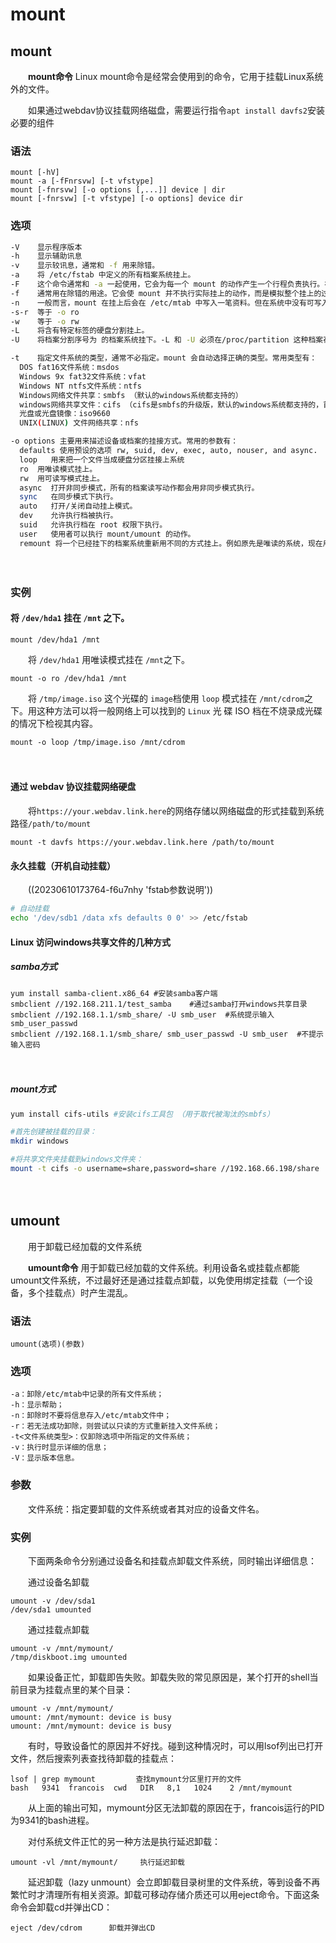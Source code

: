 # mount

## mount

　　**mount命令** Linux mount命令是经常会使用到的命令，它用于挂载Linux系统外的文件。

　　如果通过webdav协议挂载网络磁盘，需要运行指令`apt install davfs2`​安装必要的组件

### 语法

```
mount [-hV]
mount -a [-fFnrsvw] [-t vfstype]
mount [-fnrsvw] [-o options [,...]] device | dir
mount [-fnrsvw] [-t vfstype] [-o options] device dir
```

### 选项

```bash
-V    显示程序版本
-h    显示辅助讯息
-v    显示较讯息，通常和 -f 用来除错。
-a    将 /etc/fstab 中定义的所有档案系统挂上。
-F    这个命令通常和 -a 一起使用，它会为每一个 mount 的动作产生一个行程负责执行。在系统需要挂上大量 NFS 档案系统时可以加快挂上的动作。
-f    通常用在除错的用途。它会使 mount 并不执行实际挂上的动作，而是模拟整个挂上的过程。通常会和 -v 一起使用。
-n    一般而言，mount 在挂上后会在 /etc/mtab 中写入一笔资料。但在系统中没有可写入档案系统存在的情况下可以用这个选项取消这个动作。
-s-r  等于 -o ro
-w    等于 -o rw
-L    将含有特定标签的硬盘分割挂上。
-U    将档案分割序号为 的档案系统挂下。-L 和 -U 必须在/proc/partition 这种档案存在时才有意义

-t    指定文件系统的类型，通常不必指定。mount 会自动选择正确的类型。常用类型有：
  DOS fat16文件系统：msdos
  Windows 9x fat32文件系统：vfat
  Windows NT ntfs文件系统：ntfs
  Windows网络文件共享：smbfs （默认的windows系统都支持的）
  windows网络共享文件：cifs （cifs是smbfs的升级版，默认的windows系统都支持的，首先推荐）
  光盘或光盘镜像：iso9660
  UNIX(LINUX) 文件网络共享：nfs

-o options 主要用来描述设备或档案的挂接方式。常用的参数有：
  defaults 使用预设的选项 rw, suid, dev, exec, auto, nouser, and async.
  loop   用来把一个文件当成硬盘分区挂接上系统
  ro  用唯读模式挂上。
  rw  用可读写模式挂上。
  async  打开非同步模式，所有的档案读写动作都会用非同步模式执行。
  sync   在同步模式下执行。
  auto   打开/关闭自动挂上模式。
  dev    允许执行档被执行。
  suid   允许执行档在 root 权限下执行。
  user   使用者可以执行 mount/umount 的动作。
  remount 将一个已经挂下的档案系统重新用不同的方式挂上。例如原先是唯读的系统，现在用可读写的模式重新挂上。

```

　　‍

### 实例

#### 将 `/dev/hda1`​ 挂在 `/mnt`​ 之下。

```
mount /dev/hda1 /mnt
```

　　将 `/dev/hda1`​ 用唯读模式挂在 `/mnt`​ 之下。

```
mount -o ro /dev/hda1 /mnt
```

　　将 `/tmp/image.iso`​ 这个光碟的 `image`​ 档使用 `loop`​ 模式挂在 `/mnt/cdrom`​ 之下。用这种方法可以将一般网络上可以找到的 `Linux`​ 光 碟 ISO 档在不烧录成光碟的情况下检视其内容。

```
mount -o loop /tmp/image.iso /mnt/cdrom
```

　　‍

#### 通过 webdav 协议挂载网络硬盘

　　将`https://your.webdav.link.here`​的网络存储以网络磁盘的形式挂载到系统路径`/path/to/mount`​

```
mount -t davfs https://your.webdav.link.here /path/to/mount
```

#### 永久挂载（开机自动挂载）

　　((20230610173764-f6u7nhy 'fstab参数说明'))

```bash
# 自动挂载
echo '/dev/sdb1 /data xfs defaults 0 0' >> /etc/fstab
```

#### Linux 访问windows共享文件的几种方式

##### samba方式

```
yum install samba-client.x86_64 #安装samba客户端
smbclient //192.168.211.1/test_samba    #通过samba打开windows共享目录
smbclient //192.168.1.1/smb_share/ -U smb_user  #系统提示输入smb_user_passwd
smbclient //192.168.1.1/smb_share/ smb_user_passwd -U smb_user  #不提示输入密码
```

　　‍

##### mount方式

```bash
yum install cifs-utils #安装cifs工具包 （用于取代被淘汰的smbfs） 

#首先创建被挂载的目录： 
mkdir windows 

#将共享文件夹挂载到windows文件夹： 
mount -t cifs -o username=share,password=share //192.168.66.198/share ./windows 
```

　　‍

## umount

　　用于卸载已经加载的文件系统

　　**umount命令** 用于卸载已经加载的文件系统。利用设备名或挂载点都能umount文件系统，不过最好还是通过挂载点卸载，以免使用绑定挂载（一个设备，多个挂载点）时产生混乱。

### 语法

```
umount(选项)(参数)
```

### 选项

```
-a：卸除/etc/mtab中记录的所有文件系统；
-h：显示帮助；
-n：卸除时不要将信息存入/etc/mtab文件中；
-r：若无法成功卸除，则尝试以只读的方式重新挂入文件系统；
-t<文件系统类型>：仅卸除选项中所指定的文件系统；
-v：执行时显示详细的信息；
-V：显示版本信息。
```

### 参数

　　文件系统：指定要卸载的文件系统或者其对应的设备文件名。

### 实例

　　下面两条命令分别通过设备名和挂载点卸载文件系统，同时输出详细信息：

　　通过设备名卸载

```
umount -v /dev/sda1
/dev/sda1 umounted
```

　　通过挂载点卸载

```
umount -v /mnt/mymount/
/tmp/diskboot.img umounted
```

　　如果设备正忙，卸载即告失败。卸载失败的常见原因是，某个打开的shell当前目录为挂载点里的某个目录：

```
umount -v /mnt/mymount/
umount: /mnt/mymount: device is busy
umount: /mnt/mymount: device is busy
```

　　有时，导致设备忙的原因并不好找。碰到这种情况时，可以用lsof列出已打开文件，然后搜索列表查找待卸载的挂载点：

```
lsof | grep mymount         查找mymount分区里打开的文件
bash   9341  francois  cwd   DIR   8,1   1024    2 /mnt/mymount
```

　　从上面的输出可知，mymount分区无法卸载的原因在于，francois运行的PID为9341的bash进程。

　　对付系统文件正忙的另一种方法是执行延迟卸载：

```
umount -vl /mnt/mymount/     执行延迟卸载
```

　　延迟卸载（lazy unmount）会立即卸载目录树里的文件系统，等到设备不再繁忙时才清理所有相关资源。卸载可移动存储介质还可以用eject命令。下面这条命令会卸载cd并弹出CD：

```
eject /dev/cdrom      卸载并弹出CD 
```
